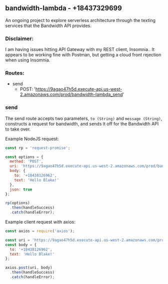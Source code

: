 ## bandwidth-lambda - +18437329699

An ongoing project to explore serverless architecture through the texting services that the Bandwidth API provides.

### Disclaimer:
I am having issues hitting API Gateway with my REST client, Insomnia.. It appears to be working fine with Postman, but getting a cloud front rejection when using Insomnia.

### Routes:
 - send
    - POST: 'https://9agao47h5d.execute-api.us-west-2.amazonaws.com/prod/bandwidth-lambda_send'

### send
The send route accepts two parameters, `to (String)` and `message (String)`, constructs a request for bandwidth, and sends it off for the Bandwidth API to take over.

Example NodeJS request:
```javascript
const rp = 'request-promise';

const options = {
  method: 'POST',
  uri: 'https://9agao47h5d.execute-api.us-west-2.amazonaws.com/prod/bandwidth-lambda_send',
  body: {
    to: '+18438126962',
    text: 'Hello Blake!'
  },
  json: true
};

rp(options)
  .then(handleSuccess)
  .catch(handleError);
```
Example client request with axios:
```javascript
const axios = require('axios');

const uri = 'https://9agao47h5d.execute-api.us-west-2.amazonaws.com/prod/bandwidth-lambda_send';
const body = {
  to: '+18438126962',
  text: 'Hello Blake!'
};

axios.post(uri, body)
  .then(handleSuccess)
  .catch(handleError);
```
